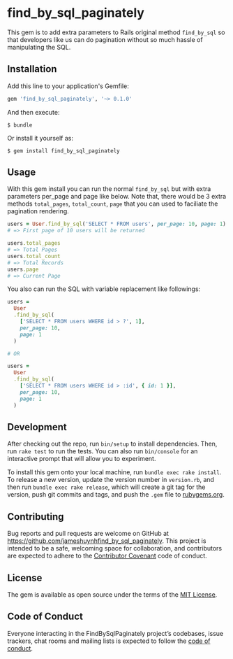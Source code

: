 # find_by_sql_paginately

This gem is to add extra parameters to Rails original method ``find_by_sql`` so that developers like us can do pagination without so much hassle of manipulating the SQL.

## Installation

Add this line to your application's Gemfile:

```ruby
gem 'find_by_sql_paginately', '~> 0.1.0'
```

And then execute:

    $ bundle

Or install it yourself as:

    $ gem install find_by_sql_paginately

## Usage

With this gem install you can run the normal ``find_by_sql`` but with extra parameters per_page and page like below. Note that, there would be 3 extra methods ``total_pages``, ``total_count``, ``page`` that you can used to faciliate the pagination rendering.

```ruby
users = User.find_by_sql('SELECT * FROM users', per_page: 10, page: 1)
# => First page of 10 users will be returned

users.total_pages
# => Total Pages
users.total_count
# => Total Records
users.page
# => Current Page
```

You also can run the SQL with variable replacement like followings:

```ruby
users =
  User
  .find_by_sql(
    ['SELECT * FROM users WHERE id > ?', 1],
    per_page: 10,
    page: 1
  )

# OR

users =
  User
  .find_by_sql(
    ['SELECT * FROM users WHERE id > :id', { id: 1 }],
    per_page: 10,
    page: 1
  )
```

## Development

After checking out the repo, run `bin/setup` to install dependencies. Then, run `rake test` to run the tests. You can also run `bin/console` for an interactive prompt that will allow you to experiment.

To install this gem onto your local machine, run `bundle exec rake install`. To release a new version, update the version number in `version.rb`, and then run `bundle exec rake release`, which will create a git tag for the version, push git commits and tags, and push the `.gem` file to [rubygems.org](https://rubygems.org).

## Contributing

Bug reports and pull requests are welcome on GitHub at https://github.com/jameshuynhfind_by_sql_paginately. This project is intended to be a safe, welcoming space for collaboration, and contributors are expected to adhere to the [Contributor Covenant](http://contributor-covenant.org) code of conduct.

## License

The gem is available as open source under the terms of the [MIT License](http://opensource.org/licenses/MIT).

## Code of Conduct

Everyone interacting in the FindBySqlPaginately project’s codebases, issue trackers, chat rooms and mailing lists is expected to follow the [code of conduct](https://github.com/[USERNAME]/find_by_sql_paginately/blob/master/CODE_OF_CONDUCT.md).
